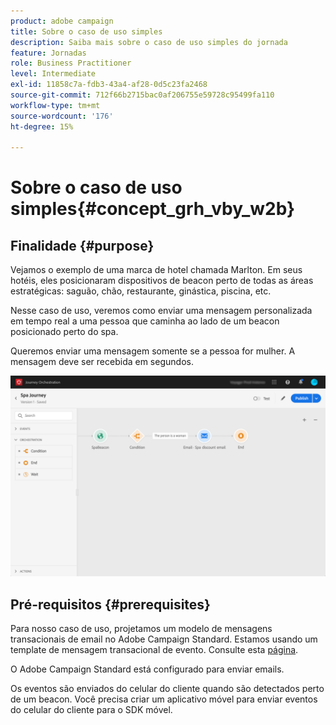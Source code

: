 ```yaml
---
product: adobe campaign
title: Sobre o caso de uso simples
description: Saiba mais sobre o caso de uso simples do jornada
feature: Jornadas
role: Business Practitioner
level: Intermediate
exl-id: 11858c7a-fdb3-43a4-af28-0d5c23fa2468
source-git-commit: 712f66b2715bac0af206755e59728c95499fa110
workflow-type: tm+mt
source-wordcount: '176'
ht-degree: 15%

---
```


# Sobre o caso de uso simples{#concept_grh_vby_w2b}

## Finalidade {#purpose}

Vejamos o exemplo de uma marca de hotel chamada Marlton. Em seus hotéis, eles posicionaram dispositivos de beacon perto de todas as áreas estratégicas: saguão, chão, restaurante, ginástica, piscina, etc.

Nesse caso de uso, veremos como enviar uma mensagem personalizada em tempo real a uma pessoa que caminha ao lado de um beacon posicionado perto do spa.

Queremos enviar uma mensagem somente se a pessoa for mulher. A mensagem deve ser recebida em segundos.

![](../assets/journeyuc1_16.png)

## Pré-requisitos {#prerequisites}

Para nosso caso de uso, projetamos um modelo de mensagens transacionais de email no Adobe Campaign Standard. Estamos usando um template de mensagem transacional de evento. Consulte esta [página](https://docs.adobe.com/content/help/pt-BR/campaign-standard/using/communication-channels/transactional-messaging/about-transactional-messaging.html).

O Adobe Campaign Standard está configurado para enviar emails.

Os eventos são enviados do celular do cliente quando são detectados perto de um beacon. Você precisa criar um aplicativo móvel para enviar eventos do celular do cliente para o SDK móvel.
